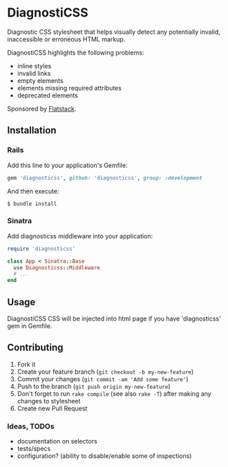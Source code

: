 # DiagnostiCSS

Diagnostic CSS stylesheet that helps visually detect any
potentially invalid, inaccessible or erroneous HTML markup.

DiagnostiCSS highlights the following problems:

* inline styles
* invalid links
* empty elements
* elements missing required attributes
* deprecated elements

Sponsored by [Flatstack](http://flatstack.com/).

## Installation

### Rails

Add this line to your application's Gemfile:

```ruby
gem 'diagnosticss', github: 'diagnosticss', group: :development
```

And then execute:

    $ bundle install

### Sinatra

Add diagnosticss middleware into your application:

```ruby
require 'diagnosticss'

class App < Sinatra::Base
  use Diagnosticss::Middleware
  # ...
end
```

## Usage

DiagnostiCSS CSS will be injected into html page if you have 'diagnosticss' gem
in Gemfile.

## Contributing

1. Fork it
2. Create your feature branch (`git checkout -b my-new-feature`)
3. Commit your changes (`git commit -am 'Add some feature'`)
4. Push to the branch (`git push origin my-new-feature`)
5. Don't forget to run `rake compile` (see also `rake -T`) after making any changes to stylesheet
6. Create new Pull Request

### Ideas, TODOs

* documentation on selectors
* tests/specs
* configuration? (ability to disable/enable some of inspections)
